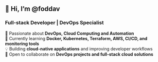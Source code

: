 ## 👋 Hi, I’m @foddav
### Full-stack Developer | DevOps Specialist

🚀 Passionate about **DevOps, Cloud Computing and Automation**  
🌱 Currently learning **Docker, Kubernetes, Terraform, AWS, CI/CD, and monitoring tools**  
💡 Building **cloud-native applications** and improving developer workflows  
🤝 Open to collaborate on **DevOps projects and full-stack cloud solutions**  
